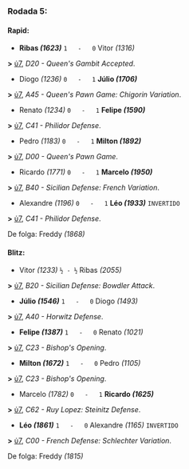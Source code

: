 ### Rodada 5:

#### Rapid:

* **Ribas *(1623)*** `1   -   0` Vitor *(1316)* 

**>** [ὑ7](https://www.lichess.org/uUGYj33X), *D20 - Queen's Gambit Accepted*.
* Diogo *(1236)* `0   -   1` **Júlio *(1706)*** 

**>** [ὑ7](https://www.lichess.org/tacQGS40), *A45 - Queen's Pawn Game: Chigorin Variation*.
* Renato *(1234)* `0   -   1` **Felipe *(1590)*** 

**>** [ὑ7](https://www.lichess.org/rxcxV1No), *C41 - Philidor Defense*.
* Pedro *(1183)* `0   -   1` **Milton *(1892)*** 

**>** [ὑ7](https://www.lichess.org/H4MP7ROS), *D00 - Queen's Pawn Game*.
* Ricardo *(1771)* `0   -   1` **Marcelo *(1950)*** 

**>** [ὑ7](https://www.lichess.org/T4cMwFqJ), *B40 - Sicilian Defense: French Variation*.
* Alexandre *(1196)* `0   -   1` **Léo *(1933)*** `INVERTIDO`

**>** [ὑ7](https://www.lichess.org/VxQwOEXu), *C41 - Philidor Defense*.

De folga: Freddy *(1868)*

#### Blitz:

* Vitor *(1233)* `½ - ½` Ribas *(2055)* 

**>** [ὑ7](https://www.lichess.org/jCwtl7kN), *B20 - Sicilian Defense: Bowdler Attack*.
* **Júlio *(1546)*** `1   -   0` Diogo *(1493)* 

**>** [ὑ7](https://www.lichess.org/USQgItX9), *A40 - Horwitz Defense*.
* **Felipe *(1387)*** `1   -   0` Renato *(1021)* 

**>** [ὑ7](https://www.lichess.org/XIfFoMyW), *C23 - Bishop's Opening*.
* **Milton *(1672)*** `1   -   0` Pedro *(1105)* 

**>** [ὑ7](https://www.lichess.org/Piatvx1D), *C23 - Bishop's Opening*.
* Marcelo *(1782)* `0   -   1` **Ricardo *(1625)*** 

**>** [ὑ7](https://www.lichess.org/U1pZa3C0), *C62 - Ruy Lopez: Steinitz Defense*.
* **Léo *(1861)*** `1   -   0` Alexandre *(1165)* `INVERTIDO`

**>** [ὑ7](https://www.lichess.org/Pb9aW9HI), *C00 - French Defense: Schlechter Variation*.

De folga: Freddy *(1815)*

